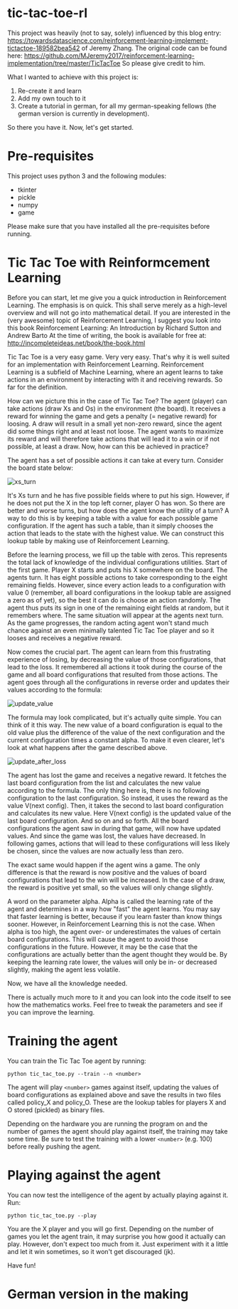 # tic-tac-toe-rl

This project was heavily (not to say, solely) influenced by this blog entry: https://towardsdatascience.com/reinforcement-learning-implement-tictactoe-189582bea542
of Jeremy Zhang. The original code can be found here: https://github.com/MJeremy2017/reinforcement-learning-implementation/tree/master/TicTacToe
So please give credit to him.

What I wanted to achieve with this project is:

1) Re-create it and learn
2) Add my own touch to it
3) Create a tutorial in german, for all my german-speaking fellows (the german version is currently in development).

So there you have it. Now, let's get started.

# Pre-requisites

This project uses python 3 and the following modules:
* tkinter
* pickle
* numpy
* game

Please make sure that you have installed all the pre-requisites before running.

# Tic Tac Toe with Reinformcement Learning

Before you can start, let me give you a quick introduction in Reinforcement Learning. The emphasis is on quick. This shall serve merely as a high-level overview and will not go into mathematical detail.
If you are interested in the (very awesome) topic of Reinforcement Learning, I suggest you look into this book Reinforcement Learning: An Introduction by Richard Sutton and Andrew Barto
At the time of writing, the book is available for free at: http://incompleteideas.net/book/the-book.html

Tic Tac Toe is a very easy game. Very very easy. That's why it is well suited for an implementation with Reinforcement Learning.
Reinforcement Learning is a subfield of Machine Learning, where an agent learns to take actions in an environment by interacting with it and 
receiving rewards. So far for the definition.

How can we picture this in the case of Tic Tac Toe?
The agent (player) can take actions (draw Xs and Os) in the environment (the board). It receives a reward for winning the game and gets a penalty (= negative reward) for loosing. A draw will result in a small yet non-zero reward, since the agent did some things right and at least not loose.
The agent wants to maximize its reward and will therefore take actions that will lead it to a win or if not possible, at least a draw.
Now, how can this be achieved in practice? 

The agent has a set of possible actions it can take at every turn. Consider the board state below:

![xs_turn](https://user-images.githubusercontent.com/85884720/123285509-64f4fb80-d50d-11eb-84d7-acc189e61b69.png "It's player Xs turn")


It's Xs turn and he has five possible fields where to put his sign. However, if he does not put the X in the top left corner, player O has won.
So there are better and worse turns, but how does the agent know the utility of a turn? A way to do this is by keeping a table with a value for
each possible game configuration. If the agent has such a table, than it simply chooses the action that leads to the state with the highest value.
We can construct this lookup table by making use of Reinforcement Learning.

Before the learning process, we fill up the table with zeros. This represents the total lack of knowledge of the individual configurations utilities.
Start of the first game. Player X starts and puts his X somewhere on the board. The agents turn. It has eight possible actions to take corresponding to the eight remaining fields. However, since every action leads to a configuration with value 0 (remember, all board configurations in the lookup table are assigned a zero as of yet), so the best it can do is choose an action randomly. The agent thus puts its sign in one of the remaining eight fields at random, but it remembers where. The same situation will appear at the agents next turn. As the game progresses, the random acting agent won't stand much chance against an even minimally talented Tic Tac Toe player and so it looses and receives a negative reward. 

Now comes the crucial part. The agent can learn from this frustrating experience of losing, by decreasing the value of those configurations, that lead to the loss. It remembered all actions it took during the course of the game and all board configurations that resulted from those actions. The agent goes through all the configurations in reverse order and updates their values according to the formula:

![update_value](https://user-images.githubusercontent.com/85884720/123281558-12fea680-d50a-11eb-806a-25b0ecc51923.png "Formula for updating the values of board configurations")


The formula may look complicated, but it's actually quite simple. You can think of it this way.
The new value of a board configuration is equal to the old value plus the difference of the value of the next configuration and the current configuration times a constant alpha. To make it even clearer, let's look at what happens after the game described above.

![update_after_loss](https://user-images.githubusercontent.com/85884720/123281736-37f31980-d50a-11eb-8913-b67c36597d1b.png "The agent updates the values for the board states it experienced during the game")

The agent has lost the game and receives a negative reward. It fetches the last board configuration from the list and calculates the new value according to the formula. The only thing here is, there is no following configuration to the last configuration. So instead, it uses the reward as the value V(next config). Then, it takes the second to last board configuration and calculates its new value. Here V(next config) is the updated value of the last board configuration.
And so on and so forth. All the board configurations the agent saw in during that game, will now have updated values. And since the game was lost, the values have decreased. In following games, actions that will lead to these configurations will less likely be chosen, since the values are now actually less than zero.

The exact same would happen if the agent wins a game. The only difference is that the reward is now positive and the values of board configurations that lead to the win will be increased. In the case of a draw, the reward is positive yet small, so the values will only change slightly.

A word on the parameter alpha. Alpha is called the learning rate of the agent and determines in a way how "fast" the agent learns. You may say that faster learning is better, because if you learn faster than know things sooner. However, in Reinforcement Learning this is not the case. When alpha is too high, the agent over- or underestimates the values of certain board configurations. This will cause the agent to avoid those configurations in the future. However, it may be the case that the configurations are actually better than the agent thought they would be. By keeping the learning rate lower, the values will only be in- or decreased slightly, making the agent less volatile.

Now, we have all the knowledge needed.

There is actually much more to it and you can look into the code itself to see how the mathematics works.
Feel free to tweak the parameters and see if you can improve the learning.

# Training the agent

You can train the Tic Tac Toe agent by running:

`python tic_tac_toe.py --train --n <number>`


The agent will play `<number>` games against itself, updating the values of board configurations as explained above and save the results in two files called policy_X and policy_O. These are the lookup tables for players X and O stored (pickled) as binary files.

Depending on the hardware you are running the program on and the number of games the agent should play against itself, the training may take some time.
Be sure to test the training with a lower `<number>` (e.g. 100) before really pushing the agent.

# Playing against the agent

You can now test the intelligence of the agent by actually playing against it.
Run: 

`python tic_tac_toe.py --play`

You are the X player and you will go first. Depending on the number of games you let the agent train, it may surprise you how good it actually can play. However,  don't expect too much from it. Just experiment with it a little and let it win sometimes, so it won't get discouraged (jk).

Have fun!

# German version in the making



